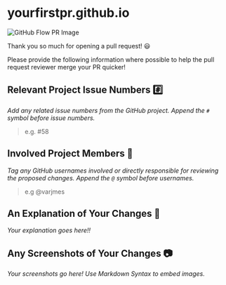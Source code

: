 # yourfirstpr.github.io

![GitHub Flow PR Image](http://i.imgur.com/9flS3QU.png)

Thank you so much for opening a pull request! :smiley:

Please provide the following information where possible to help the pull request reviewer merge your PR quicker!

## Relevant Project Issue Numbers :hash:

*Add any related issue numbers from the GitHub project. Append the `#` symbol before issue numbers.*

>e.g. #58

## Involved Project Members :bust_in_silhouette:

*Tag any GitHub usernames involved or directly responsible for reviewing the proposed changes. Append the `@` symbol before usernames.*

>e.g @varjmes
 
## An Explanation of Your Changes :speech_balloon:

*Your explanation goes here!!*

## Any Screenshots of Your Changes :camera:
 
*Your screenshots go here! Use Markdown Syntax to embed images.*
